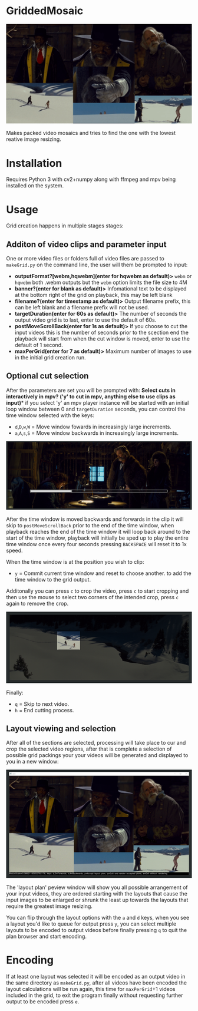 # GriddedMosaic

![Low res output example](https://raw.githubusercontent.com/dfaker/GriddedMosaic/master/GridOutput.gif)

Makes packed video mosaics and tries to find the one with the lowest reative image resizing.

# Installation

Requires Python 3 with cv2+numpy along with ffmpeg and mpv being installed on the system.

# Usage

Grid creation happens in multiple stages stages:

## Additon of video clips and parameter input
One or more video files or folders full of video files are passed to `makeGrid.py` on the command line, the user will them be prompted to input:

- **outputFormat?[webm,hqwebm](enter for hqwebm as default)>** `webm` or `hqwebm` both .webm outputs but the `webm` option limits the file size to 4M
- **banner?(enter for blank as default)>** Infomational text to be displayed at the bottom right of the grid on playback, this may be left blank
- **filename?(enter for timestamp as default)>** Output filename prefix, this can be left blank and a filename prefix will not be used.
- **targetDuration(enter for 60s as default)>** The number of seconds the output video grid is to last, enter to use the default of 60s.
- **postMoveScrollBack(enter for 1s as default)>** If you choose to cut the input videos this is the number of seconds prior to the scection end the playback will start from when the cut window is moved, enter to use the default of 1 second.
- **maxPerGrid(enter for 7 as default)>** Maximum number of images to use in the initial grid creation run.

## Optional cut selection
After the parameters are set you will be prompted with:
**Select cuts in interactively in mpv? ('y' to cut in mpv, anything else to use clips as input)***
if you select 'y' an mpv player instance will be started with an initial loop window between 0 and `targetDuration` seconds, you can control the time window selected with the keys:

- `d`,`D`,`w`,`W` = Move window fowards in increasingly large increments.
- `a`,`A`,`s`,`S` = Move window backwards in increasingly large increments.

![Time window selection](https://raw.githubusercontent.com/dfaker/GriddedMosaic/master/UI%20-%20Cut%20Window%20Selection.png?raw=true)

After the time window is moved backwards and forwards in the clip it will skip to `postMoveScrollBack` prior to the end of the time window, when playback reaches the end of the time window it will loop back around to the start of the time window, playback will initially be sped up to play the entire time window once every four seconds pressing `BACKSPACE` will reset it to 1x speed.

When the time window is at the position you wish to clip:
- `y` = Commit current time window and reset to choose another.
to add the time window to the grid output.

Additonally you can press `c` to crop the video, press `c` to start cropping and then use the mouse to select two corners of the intended crop, press `c` again to remove the crop. 

![Crop selection](https://raw.githubusercontent.com/dfaker/GriddedMosaic/master/UI%20-%20Crop%20Selection.png?raw=true)

Finally:
- `q` = Skip to next video.
- `h` = End cutting process.

## Layout viewing and selection

After all of the sections are selected, processing will take place to cur and crop the selected video regions, after that is complete a selection of possible grid packings your your videos will be generated and displayed to you in a new window:

![Layout Plan Selection](https://raw.githubusercontent.com/dfaker/GriddedMosaic/master/UI%20-%20Layout%20Plan%20Selection.png?raw=true)

The 'layout plan' peview window will show you all possible arrangement of your input videos, they are ordered starting with the layouts that cause the input images to be enlarged or shrunk the least up towards the layouts that require the greatest image resizing.

You can flip through the layout options with the `a` and `d` keys, when you see a layout you'd like to queue for output press `y`, you can select multiple layouts to be encoded to output videos before finally pressing `q` to quit the plan browser and start encoding.

# Encoding
If at least one layout was selected it will be encoded as an output video in the same directory as `makeGrid.py`, after all videos have been encoded the layout calculations will be run again, this time for `maxPerGrid`+1 videos included in the grid, to exit the program finally without requesting further output to be encoded press `e`.
